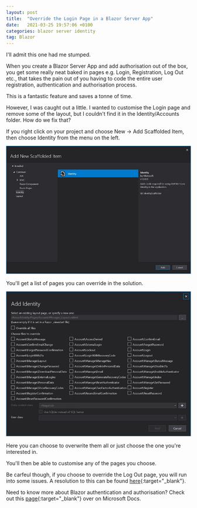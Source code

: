 ```yaml
---
layout: post
title:  "Override the Login Page in a Blazor Server App"
date:   2021-03-25 19:57:06 +0100
categories: blazor server identity
tag: Blazor
---
```


I'll admit this one had me stumped.

When you create a Blazor Server App and add authorisation out of the box, you get some really neat baked in pages e.g. Login, Registration, Log Out etc., that takes the pain out of you having to code the entire user registration, authentication and authorisation process.

This is a fantastic feature and saves a tonne of time.

However, I was caught out a little.  I wanted to customise the Login page and remove some of the layout, but I couldn't find it in the Identity/Accounts folder.  How do we fix that?

If you right click on your project and choose New -> Add Scaffolded Item, then choose Identity from the menu on the left.

<img src="/images/AddNewScaffoldedItem.jpg" alt="Adding a new Scaffolded Item to your Blazor Server App" />

You'll get a list of pages you can override in the solution.

<img src="/images/AddIdentity.jpg" alt="Overriding Identity Pages in your Blazor Server App" />

Here you can choose to overwrite them all or just choose the one you're interested in.

You'll then be able to customise any of the pages you choose.

Be carfeul though, if you choose to override the Log Out page, you will run into some issues.  A resolution to this can be found [here](https://github.com/dotnet/aspnetcore/issues/17839){:target="_blank"}.

Need to know more about Blazor authentication and authorisation?  Check out this [page](https://docs.microsoft.com/en-us/aspnet/core/blazor/security/?view=aspnetcore-5.0){:target="_blank"} over on Microsoft Docs.